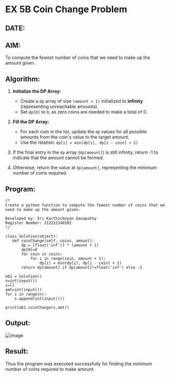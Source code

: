 # EX 5B Coin Change Problem
## DATE:
## AIM:
To compute the fewest number of coins that we need to make up the amount given.


## Algorithm:

1. **Initialize the DP Array:**  
   - Create a `dp` array of size `(amount + 1)` initialized to **infinity** (representing unreachable amounts).  
   - Set `dp[0]` to `0`, as zero coins are needed to make a total of 0.  

2. **Fill the DP Array:**  
   - For each coin in the list, update the `dp` values for all possible amounts from the coin's value to the target amount.  
   - Use the relation: `dp[i] = min(dp[i], dp[i - coin] + 1)`
3. If the final entry in the `dp` array (`dp[amount]`) is still infinity, return -1 to indicate that the amount cannot be formed.
4. Otherwise, return the value at `dp[amount]`, representing the minimum number of coins required.
   

## Program:
```
/*
Create a python function to compute the fewest number of coins that we need to make up the amount given.

Developed by: Sri Karthickeyan Ganapathy 
Register Number: 212222240102
*/

class Solution(object):
   def coinChange(self, coins, amount):
       dp = [float('inf')] * (amount + 1)
       dp[0]=0
       for coin in coins:
           for i in range(coin, amount + 1):
               dp[i] = min(dp[i], dp[i - coin] + 1)
       return dp[amount] if dp[amount]!=float('inf') else -1
      
ob1 = Solution()
n=int(input())
s=[]
amt=int(input())
for i in range(n):
    s.append(int(input()))

print(ob1.coinChange(s,amt))
```

## Output:

![image](https://github.com/user-attachments/assets/6f115770-0bcf-497d-a6b9-a87da8415d2d)


## Result:
Thus the program was executed successfully for finding the minimum number of coins required to make amount.

